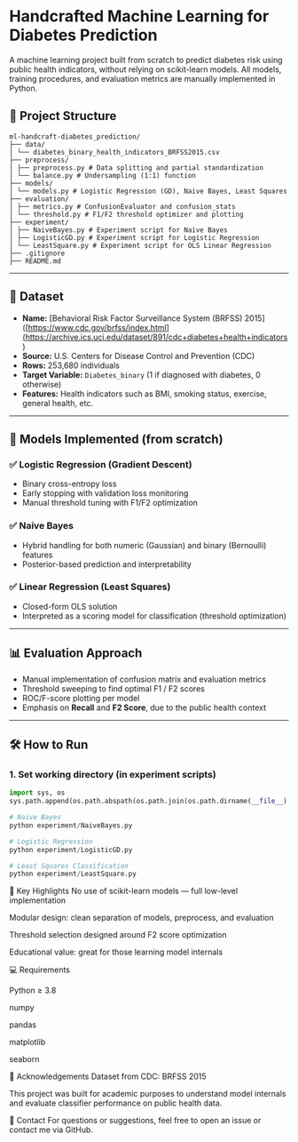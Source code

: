 #  Handcrafted Machine Learning for Diabetes Prediction

A machine learning project built from scratch to predict diabetes risk using public health indicators, without relying on scikit-learn models. All models, training procedures, and evaluation metrics are manually implemented in Python.

## 📂 Project Structure

```
ml-handcraft-diabetes_prediction/
├── data/
│ └── diabetes_binary_health_indicators_BRFSS2015.csv
├── preprocess/
│ ├── preprocess.py # Data splitting and partial standardization
│ └── balance.py # Undersampling (1:1) function
├── models/
│ └── models.py # Logistic Regression (GD), Naive Bayes, Least Squares
├── evaluation/
│ ├── metrics.py # ConfusionEvaluator and confusion_stats
│ └── threshold.py # F1/F2 threshold optimizer and plotting
├── experiment/
│ ├── NaiveBayes.py # Experiment script for Naive Bayes
│ ├── LogisticGD.py # Experiment script for Logistic Regression
│ └── LeastSquare.py # Experiment script for OLS Linear Regression
├── .gitignore
├── README.md
```
---

## 🧾 Dataset

- **Name:** [Behavioral Risk Factor Surveillance System (BRFSS) 2015]([https://www.cdc.gov/brfss/index.html](https://archive.ics.uci.edu/dataset/891/cdc+diabetes+health+indicators)
- **Source:** U.S. Centers for Disease Control and Prevention (CDC)
- **Rows:** 253,680 individuals  
- **Target Variable:** `Diabetes_binary` (1 if diagnosed with diabetes, 0 otherwise)  
- **Features:** Health indicators such as BMI, smoking status, exercise, general health, etc.

---

## 🧪 Models Implemented (from scratch)

### ✅ Logistic Regression (Gradient Descent)
- Binary cross-entropy loss
- Early stopping with validation loss monitoring
- Manual threshold tuning with F1/F2 optimization

### ✅ Naive Bayes
- Hybrid handling for both numeric (Gaussian) and binary (Bernoulli) features
- Posterior-based prediction and interpretability

### ✅ Linear Regression (Least Squares)
- Closed-form OLS solution
- Interpreted as a scoring model for classification (threshold optimization)

---

## 📊 Evaluation Approach

- Manual implementation of confusion matrix and evaluation metrics
- Threshold sweeping to find optimal F1 / F2 scores
- ROC/F-score plotting per model
- Emphasis on **Recall** and **F2 Score**, due to the public health context

---

## 🛠️ How to Run

### 1. Set working directory (in experiment scripts)
```python
import sys, os
sys.path.append(os.path.abspath(os.path.join(os.path.dirname(__file__), '..')))

# Naive Bayes
python experiment/NaiveBayes.py

# Logistic Regression
python experiment/LogisticGD.py

# Least Squares Classification
python experiment/LeastSquare.py
```

📌 Key Highlights
No use of scikit-learn models — full low-level implementation

Modular design: clean separation of models, preprocess, and evaluation

Threshold selection designed around F2 score optimization

Educational value: great for those learning model internals

💻 Requirements

Python ≥ 3.8

numpy

pandas

matplotlib

seaborn

🙏 Acknowledgements
Dataset from CDC: BRFSS 2015

This project was built for academic purposes to understand model internals and evaluate classifier performance on public health data.


📮 Contact
For questions or suggestions, feel free to open an issue or contact me via GitHub.
